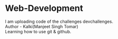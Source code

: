 # Web-Development
I am uploading code of the challenges devchallenges. 
<br>
Author - Kalki(Manjeet Singh Tomar)
<br>
Learning how to use git & github.
